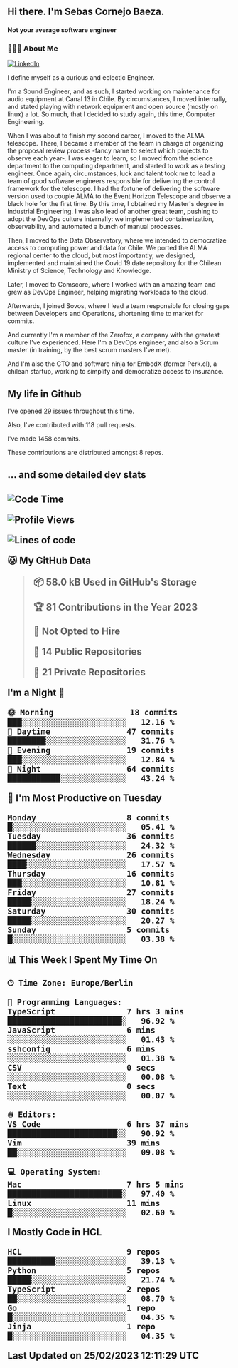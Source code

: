 <h2> Hi there.  I'm Sebas Cornejo Baeza.</h2>
<h4> Not your average software engineer</h4>
<h3> 👨🏻‍💻 About Me </h3>
<a href="http://linkedin.com/in/sebastian-cornejo-baeza/"><img alt="LinkedIn" src="https://img.shields.io/badge/Sebas%20Cornejo%20-informational?style=appveyor&logo=linkedin"></a>


I define myself as a curious and eclectic Engineer.

I'm a Sound Engineer, and as such, I started working on maintenance for audio equipment at Canal 13 in Chile.
By circumstances, I moved internally, and stated playing with network equipment and open source (mostly on linux) 
a lot. So much, that I decided to study again, this time, Computer Engineering.

When I was about to finish my second career, I moved to the ALMA telescope. There, I became a member of the team
in charge of organizing the proposal review process -fancy name to select which projects to observe each year-. 
I was eager to learn, so I moved from the science department to the computing department, and started to work as 
a testing engineer. Once again, circumstances, luck and talent took me to lead a team of good software engineers 
responsible for delivering the control framework for the telescope. I had the fortune of delivering the software
version used to couple ALMA to the Event Horizon Telescope and observe a black hole for the first time.
By this time, I obtained my Master's degree in Industrial Engineering.
I was also lead of another great team, pushing to adopt the DevOps culture internally: we implemented containerization, observability, and automated a bunch of manual processes.

Then, I moved to the Data Observatory, where we intended to democratize access to computing power
and data for Chile. We ported the ALMA regional center to the cloud, but most importantly, we designed, implemented
and maintained the Covid 19 date repository for the Chilean Ministry of Science, Technology and Knowledge.

Later, I moved to Comscore, where I worked with an amazing team and grew as DevOps Engineer, helping migrating workloads to the cloud.

Afterwards, I joined Sovos, where I lead a team responsible for closing gaps between Developers and Operations, shortening time to market for commits.

And currently I'm a member of the Zerofox, a company with the greatest culture I've experienced. Here I'm a DevOps
engineer, and also a Scrum master (in training, by the best scrum masters I've met).
 
And I'm also the CTO and software ninja for EmbedX (former Perk.cl), a chilean startup, working to simplify and democratize access to insurance.

<h2> My life in Github </h2>

I've opened 29 issues throughout this time.

Also, I've contributed with 118 pull requests.

I've made 1458 commits.

These contributions are distributed amongst 8 repos.

<h2>... and some detailed dev stats<h2>

<!--START_SECTION:waka-->
![Code Time](http://img.shields.io/badge/Code%20Time-274%20hrs%2057%20mins-blue)

![Profile Views](http://img.shields.io/badge/Profile%20Views-47-blue)

![Lines of code](https://img.shields.io/badge/From%20Hello%20World%20I%27ve%20Written-540.2%20thousand%20lines%20of%20code-blue)

**🐱 My GitHub Data** 

> 📦 58.0 kB Used in GitHub's Storage 
 > 
> 🏆 81 Contributions in the Year 2023
 > 
> 🚫 Not Opted to Hire
 > 
> 📜 14 Public Repositories 
 > 
> 🔑 21 Private Repositories 
 > 
**I'm a Night 🦉** 

```text
🌞 Morning                18 commits          ███░░░░░░░░░░░░░░░░░░░░░░   12.16 % 
🌆 Daytime                47 commits          ████████░░░░░░░░░░░░░░░░░   31.76 % 
🌃 Evening                19 commits          ███░░░░░░░░░░░░░░░░░░░░░░   12.84 % 
🌙 Night                  64 commits          ███████████░░░░░░░░░░░░░░   43.24 % 
```
📅 **I'm Most Productive on Tuesday** 

```text
Monday                   8 commits           █░░░░░░░░░░░░░░░░░░░░░░░░   05.41 % 
Tuesday                  36 commits          ██████░░░░░░░░░░░░░░░░░░░   24.32 % 
Wednesday                26 commits          ████░░░░░░░░░░░░░░░░░░░░░   17.57 % 
Thursday                 16 commits          ███░░░░░░░░░░░░░░░░░░░░░░   10.81 % 
Friday                   27 commits          █████░░░░░░░░░░░░░░░░░░░░   18.24 % 
Saturday                 30 commits          █████░░░░░░░░░░░░░░░░░░░░   20.27 % 
Sunday                   5 commits           █░░░░░░░░░░░░░░░░░░░░░░░░   03.38 % 
```


📊 **This Week I Spent My Time On** 

```text
🕑︎ Time Zone: Europe/Berlin

💬 Programming Languages: 
TypeScript               7 hrs 3 mins        ████████████████████████░   96.92 % 
JavaScript               6 mins              ░░░░░░░░░░░░░░░░░░░░░░░░░   01.43 % 
sshconfig                6 mins              ░░░░░░░░░░░░░░░░░░░░░░░░░   01.38 % 
CSV                      0 secs              ░░░░░░░░░░░░░░░░░░░░░░░░░   00.08 % 
Text                     0 secs              ░░░░░░░░░░░░░░░░░░░░░░░░░   00.07 % 

🔥 Editors: 
VS Code                  6 hrs 37 mins       ███████████████████████░░   90.92 % 
Vim                      39 mins             ██░░░░░░░░░░░░░░░░░░░░░░░   09.08 % 

💻 Operating System: 
Mac                      7 hrs 5 mins        ████████████████████████░   97.40 % 
Linux                    11 mins             █░░░░░░░░░░░░░░░░░░░░░░░░   02.60 % 
```

**I Mostly Code in HCL** 

```text
HCL                      9 repos             ██████████░░░░░░░░░░░░░░░   39.13 % 
Python                   5 repos             █████░░░░░░░░░░░░░░░░░░░░   21.74 % 
TypeScript               2 repos             ██░░░░░░░░░░░░░░░░░░░░░░░   08.70 % 
Go                       1 repo              █░░░░░░░░░░░░░░░░░░░░░░░░   04.35 % 
Jinja                    1 repo              █░░░░░░░░░░░░░░░░░░░░░░░░   04.35 % 
```




 Last Updated on 25/02/2023 12:11:29 UTC
<!--END_SECTION:waka-->
